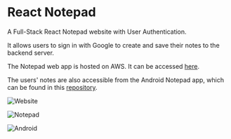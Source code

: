 # React Notepad
A Full-Stack React Notepad website with User Authentication.

It allows users to sign in with Google to create and save their notes to the backend server.

The Notepad web app is hosted on AWS. It can be accessed [here](https://notepad.kevindang12.com/signin).

The users' notes are also accessible from the Android Notepad app, which can be found in this [repository](https://github.com/KevinDang12/android-notepad-auth).

![Website](https://github.com/KevinDang12/react-notepad/assets/90794211/36264423-a097-4ee4-b5eb-f14cea2c5a1d)

![Notepad](https://github.com/KevinDang12/react-notepad/assets/90794211/8625fdf5-9e14-4940-adc0-7c93eff61eb0)

![Android](https://github.com/KevinDang12/react-notepad/assets/90794211/1e84a67f-94b3-4dd3-9f29-6f4beebfe308)
